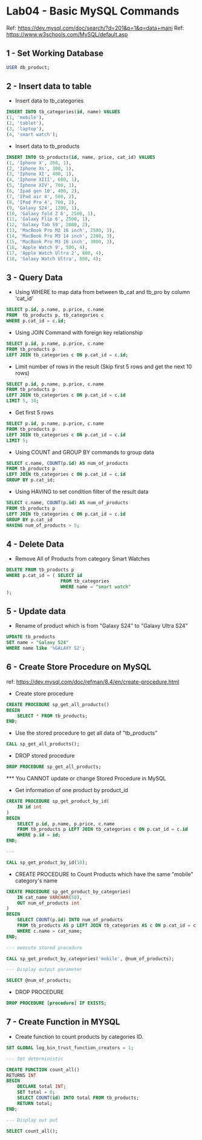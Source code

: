 # Lab04 - Basic MySQL Commands

Ref: https://dev.mysql.com/doc/search/?d=201&p=1&q=data+mani
Ref: https://www.w3schools.com/MySQL/default.asp

## 1 - Set Working Database

```sql
USER db_product;
```

## 2 - Insert data to table

* Insert data to tb_categories

```sql
INSERT INTO tb_categories(id, name) VALUES
(1, 'mobile'),
(2, 'tablet'),
(3, 'laptop'),
(4, 'smart watch');
```

* Insert data to tb_products

```sql
INSERT INTO tb_products(id, name, price, cat_id) VALUES
(1, 'Iphone X', 200, 1),
(2, 'Iphone Xs', 300, 1),
(3, 'Iphone XI', 400, 1),
(4, 'Iphone XIII', 600, 1),
(5, 'Iphone XIV', 700, 1),
(6, 'Ipad gen 10', 400, 2),
(7, 'IPad air 4', 500, 2),
(8, 'IPad Pro 4', 700, 2),
(9, 'Galaxy S24', 1200, 1),
(10, 'Galaxy fold Z 6', 2500, 1),
(11, 'Galaxy Flip 6', 2500, 1),
(12, 'Galaxy Tab S9', 2000, 2),
(13, 'MacBook Pro M2 16 inch', 2500, 3),
(14, 'MacBook Pro M3 14 inch', 2200, 3),
(15, 'MacBook Pro M3 16 inch', 3000, 3),
(16, 'Apple Watch 9', 500, 4),
(17, 'Apple Watch Ultra 2', 800, 4),
(18, 'Galaxy Watch Ultra', 800, 4);
```

## 3 - Query Data 

* Using WHERE to map data from between tb_cat and tb_pro by column 'cat_id'

```sql
SELECT p.id, p.name, p.price, c.name
FROM  tb_products p, tb_categories c
WHERE p.cat_id = c.id;
```

* Using JOIN Command with foreign key relationship 

```sql
SELECT p.id, p.name, p.price, c.name
FROM tb_products p
LEFT JOIN tb_categories c ON p.cat_id = c.id;
```

* Limit number of rows in the result (Skip first 5 rows and get the next 10 rows)

```sql
SELECT p.id, p.name, p.price, c.name
FROM tb_products p
LEFT JOIN tb_categories c ON p.cat_id = c.id
LIMIT 5, 10;
```

* Get first 5 rows

```sql
SELECT p.id, p.name, p.price, c.name
FROM tb_products p
LEFT JOIN tb_categories c ON p.cat_id = c.id
LIMIT 5;
```

* Using COUNT and GROUP BY commands to group data 

```sql
SELECT c.name, COUNT(p.id) AS num_of_products
FROM tb_products p
LEFT JOIN tb_categories c ON p.cat_id = c.id
GROUP BY p.cat_id;
```

* Using HAVING to set condition filter of the result data

```sql
SELECT c.name, COUNT(p.id) AS num_of_products
FROM tb_products p
LEFT JOIN tb_categories c ON p.cat_id = c.id
GROUP BY p.cat_id
HAVING num_of_products > 5;
```

## 4 - Delete Data 

* Remove All of Products from category Smart Watches 

```sql
DELETE FROM tb_products p
WHERE p.cat_id = ( SELECT id 
                    FROM tb_categories 
                    WHERE name = "smart watch"
);
```

## 5 - Update data

* Rename of product which is from "Galaxy S24" to "Galaxy Ultra S24"

```sql
UPDATE tb_products
SET name = "Galaxy S24"
WHERE name like '%GALAXY S2';
```

## 6 - Create Store Procedure on MySQL

ref: https://dev.mysql.com/doc/refman/8.4/en/create-procedure.html

* Create store procedure

```sql
CREATE PROCEDURE sp_get_all_products()
BEGIN 
    SELECT * FROM tb_products;
END;
```

* Use the stored procedure to get all data of "tb_products"

```sql
CALL sp_get_all_products();
```

* DROP stored procedure

```sql
DROP PROCEDURE sp_get_all_products;
```

*** You CANNOT update or change Stored Procedure in MySQL

* Get information of one product by product_id

```sql
CREATE PROCEDURE sp_get_product_by_id(
    IN id int
)
BEGIN 
    SELECT p.id, p.name, p.price, c.name
    FROM tb_products p LEFT JOIN tb_categories c ON p.cat_id = c.id
    WHERE p.id = id;
END;

---

CALL sp_get_product_by_id(10);
```

* CREATE PROCEDURE to Count Products which have the same "mobile" category's name

```sql
CREATE PROCEDURE sp_get_product_by_categories(
    IN cat_name VARCHAR(50),
    OUT num_of_products int
)
BEGIN 
    SELECT COUNT(p.id) INTO num_of_products
    FROM tb_products AS p LEFT JOIN tb_categories AS c ON p.cat_id = c.id
    WHERE c.name = cat_name;
END;

--- execute stored procedure

CALL sp_get_product_by_categories('mobile', @num_of_products);

--- Display output parameter

SELECT @num_of_products;
```

* DROP PROCEDURE

```sql
DROP PROCEDURE [procedure] IF EXISTS;
```

## 7 - Create Function in MYSQL

* Create function to count products by categories ID.

```sql
SET GLOBAL log_bin_trust_function_creators = 1;

--- Set deterministic

CREATE FUNCTION count_all()
RETURNS INT
BEGIN
    DECLARE total INT;
    SET total = 0;
    SELECT COUNT(id) INTO total FROM tb_products;
    RETURN total;
END;

--- Display out put

SELECT count_all();
```